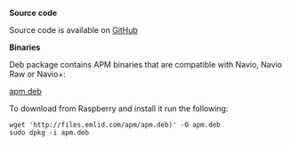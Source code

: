 
**Source code**

Source code is available on [GitHub](http://github.com/emlid/ardupilot)

**Binaries**

Deb package contains APM binaries that are compatible with Navio, Navio Raw or Navio+:

[apm.deb](http://files.emlid.com/apm/apm.deb)

To download from Raspberry and install it run the following:

```
wget 'http://files.emlid.com/apm/apm.deb)' -O apm.deb
sudo dpkg -i apm.deb
```
